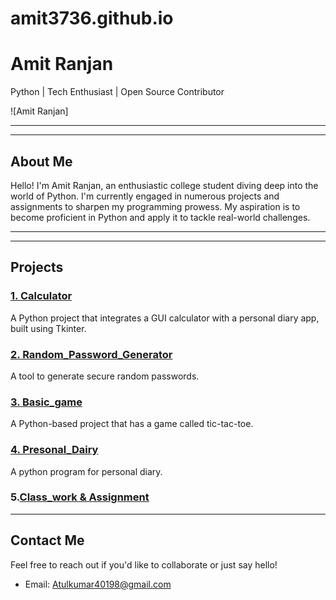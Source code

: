 # amit3736.github.io

# Amit Ranjan  
Python | Tech Enthusiast | Open Source Contributor  

![Amit Ranjan]

---


---

## About Me
Hello! I'm Amit Ranjan, an enthusiastic college student diving deep into the world of Python. I'm currently engaged in numerous projects and assignments to sharpen my programming prowess. My aspiration is to become proficient in Python and apply it to tackle real-world challenges.

---

---

## Projects

### [1. Calculator](https://github.com/amit3736/calculator)
A Python project that integrates a GUI calculator with a personal diary app, built using Tkinter.

### [2. Random_Password_Generator](https://github.com/amit3736/Random_password_generator)
A tool to generate secure random passwords.

### [3. Basic_game](https://github.com/amit3736/Basic_game)
A Python-based project that has a game called tic-tac-toe.

### [4. Presonal_Dairy](https://github.com/amit3736/Personal_dairy)
A python program for personal diary.

### 5.[Class_work & Assignment](https://github.com/amit3736/B1B2NEW)


---

## Contact Me  
Feel free to reach out if you'd like to collaborate or just say hello!  
- Email: [Atulkumar40198@gmail.com](aranjan946@gmail.com)  
